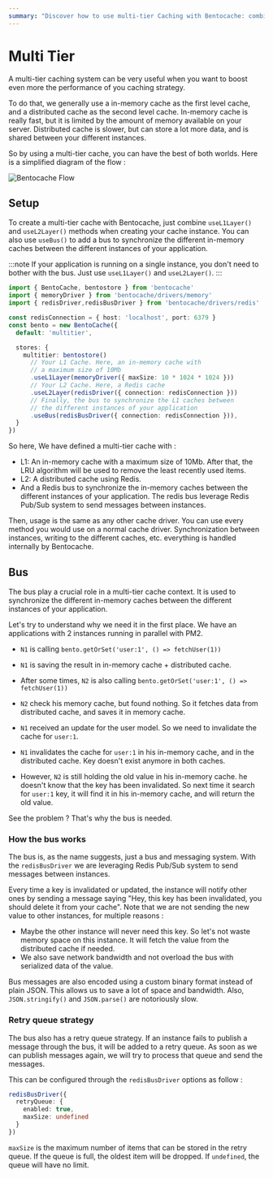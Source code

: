 ```yaml
---
summary: "Discover how to use multi-tier Caching with Bentocache: combines in-memory and distributed caches for optimal performance."
---
```


# Multi Tier

A multi-tier caching system can be very useful when you want to boost even more the performance of you caching strategy. 

To do that, we generally use a in-memory cache as the first level cache, and a distributed cache as the second level cache. In-memory cache is really fast, but it is limited by the amount of memory available on your server. Distributed cache is slower, but can store a lot more data, and is shared between your different instances.

So by using a multi-tier cache, you can have the best of both worlds. Here is a simplified diagram of the flow :

![Bentocache Flow](content/docs/bentocache_flow.webp)

## Setup

To create a multi-tier cache with Bentocache, just combine `useL1Layer()` and `useL2Layer()` methods when creating your cache instance. You can also use `useBus()` to add a bus to synchronize the different in-memory caches between the different instances of your application.

:::note
If your application is running on a single instance, you don't need to bother with the bus. Just use `useL1Layer()` and `useL2Layer()`.
:::

```ts
import { BentoCache, bentostore } from 'bentocache'
import { memoryDriver } from 'bentocache/drivers/memory'
import { redisDriver,redisBusDriver } from 'bentocache/drivers/redis'

const redisConnection = { host: 'localhost', port: 6379 }
const bento = new BentoCache({
  default: 'multitier',

  stores: {
    multitier: bentostore()
      // Your L1 Cache. Here, an in-memory cache with 
      // a maximum size of 10Mb
      .useL1Layer(memoryDriver({ maxSize: 10 * 1024 * 1024 }))
      // Your L2 Cache. Here, a Redis cache
      .useL2Layer(redisDriver({ connection: redisConnection }))
      // Finally, the bus to synchronize the L1 caches between
      // the different instances of your application
      .useBus(redisBusDriver({ connection: redisConnection })),
  }
})
```

So here, We have defined a multi-tier cache with :
- L1: An in-memory cache with a maximum size of 10Mb. After that, the LRU algorithm will be used to remove the least recently used items.
- L2: A distributed cache using Redis.
- And a Redis bus to synchronize the in-memory caches between the different instances of your application. The redis bus leverage Redis Pub/Sub system to send messages between instances.

Then, usage is the same as any other cache driver. You can use every method you would use on a normal cache driver. Synchronization between instances, writing to the different caches, etc. everything is handled internally by Bentocache.

## Bus

The bus play a crucial role in a multi-tier cache context. It is used to synchronize the different in-memory caches between the different instances of your application.

Let's try to understand why we need it in the first place. We have an applications with 2 instances running in parallel with PM2.

- `N1` is calling `bento.getOrSet('user:1', () => fetchUser(1))`
- `N1` is saving the result in in-memory cache + distributed cache.

- After some times, `N2` is also calling `bento.getOrSet('user:1', () => fetchUser(1))`
- `N2` check his memory cache, but found nothing. So it fetches data from distributed cache, and saves it in memory cache.

- `N1` received an update for the user model. So we need to invalidate the cache for `user:1`.
- `N1` invalidates the cache for `user:1` in his in-memory cache, and in the distributed cache. Key doesn't exist anymore in both caches.

- However, `N2` is still holding the old value in his in-memory cache. he doesn't know that the key has been invalidated. So next time it search for `user:1` key, it will find it in his in-memory cache, and will return the old value.

See the problem ? That's why the bus is needed.

### How the bus works

The bus is, as the name suggests, just a bus and messaging system. With the `redisBusDriver` we are leveraging Redis Pub/Sub system to send messages between instances. 

Every time a key is invalidated or updated, the instance will notify other ones by sending a message saying "Hey, this key has been invalidated, you should delete it from your cache". Note that we are not sending the new value to other instances, for multiple reasons : 

- Maybe the other instance will never need this key. So let's not waste memory space on this instance. It will fetch the value from the distributed cache if needed.
- We also save network bandwidth and not overload the bus with serialized data of the value.

Bus messages are also encoded using a custom binary format instead of plain JSON. This allows us to save a lot of space and bandwidth. Also, `JSON.stringify()` and `JSON.parse()` are notoriously slow.

### Retry queue strategy

The bus also has a retry queue strategy. If an instance fails to publish a message through the bus, it will be added to a retry queue. As soon as we can publish messages again, we will try to process that queue and send the messages. 

This can be configured through the `redisBusDriver` options as follow :

```ts
redisBusDriver({
  retryQueue: {
    enabled: true,
    maxSize: undefined
  }
})
```

`maxSize` is the maximum number of items that can be stored in the retry queue. If the queue is full, the oldest item will be dropped. If `undefined`, the queue will have no limit.
